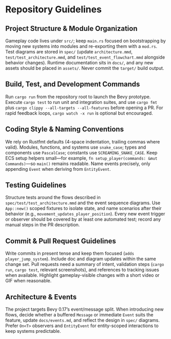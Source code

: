 # Repository Guidelines

## Project Structure & Module Organization
Gameplay code lives under `src/`; keep `main.rs` focused on bootstrapping by moving new systems into modules and re-exporting them with a `mod.rs`. Test diagrams are stored in `spec/` (update `architecture.mmd`, `test/test_architecture.mmd`, and `test/test_event_flowchart.mmd` alongside behavior changes). Runtime documentation sits in `docs/`, and any new assets should be placed in `assets/`. Never commit the `target/` build output.

## Build, Test, and Development Commands
Run `cargo run` from the repository root to launch the Bevy prototype. Execute `cargo test` to run unit and integration suites, and use `cargo fmt` plus `cargo clippy --all-targets --all-features` before opening a PR. For rapid feedback loops, `cargo watch -x run` is optional but encouraged.

## Coding Style & Naming Conventions
We rely on Rustfmt defaults (4-space indentation, trailing commas where valid). Modules, functions, and systems use `snake_case`; types and components use `PascalCase`; constants use `SCREAMING_SNAKE_CASE`. Keep ECS setup helpers small—for example, `fn setup_player(commands: &mut Commands)`—so `main()` remains readable. Name events precisely, only appending `Event` when deriving from `EntityEvent`.

## Testing Guidelines
Structure tests around the flows described in `spec/test/test_architecture.mmd` and the event sequence diagrams. Use `App::new()` scoped fixtures to isolate state, and name scenarios after their behavior (e.g., `movement_updates_player_position`). Every new event trigger or observer should be covered by at least one automated test; record any manual steps in the PR description.

## Commit & Pull Request Guidelines
Write commits in present tense and keep them focused (`adds player_jump_system`). Include doc and diagram updates within the same change set. Pull requests need a summary of intent, validation steps (`cargo run`, `cargo test`, relevant screenshots), and references to tracking issues when available. Highlight gameplay-visible changes with a short video or GIF when reasonable.

## Architecture & Events
The project targets Bevy 0.17’s event/message split. When introducing new flows, decide whether a buffered `Message` or immediate `Event` suits the feature, update `docs/events.md`, and reflect the design in `spec/` diagrams. Prefer `On<T>` observers and `EntityEvent` for entity-scoped interactions to keep systems predictable.
